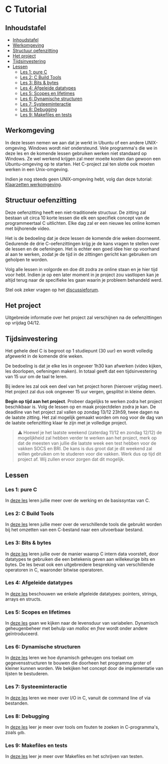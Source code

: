 # C Tutorial <!-- omit in toc -->

## Inhoudstafel

- [Inhoudstafel](#inhoudstafel)
- [Werkomgeving](#werkomgeving)
- [Structuur oefenzitting](#structuur-oefenzitting)
- [Het project](#het-project)
- [Tijdsinvestering](#tijdsinvestering)
- [Lessen](#lessen)
  - [Les 1: pure C](#les-1-pure-c)
  - [Les 2: C Build Tools](#les-2-c-build-tools)
  - [Les 3: Bits & bytes](#les-3-bits--bytes)
  - [Les 4: Afgeleide datatypes](#les-4-afgeleide-datatypes)
  - [Les 5: Scopes en lifetimes](#les-5-scopes-en-lifetimes)
  - [Les 6: Dynamische structuren](#les-6-dynamische-structuren)
  - [Les 7: Systeeminteractie](#les-7-systeeminteractie)
  - [Les 8: Debugging](#les-8-debugging)
  - [Les 9: Makefiles en tests](#les-9-makefiles-en-tests)

## Werkomgeving

In deze lessen nemen we aan dat je werkt in Ubuntu of een andere UNIX-omgeving.
Windows wordt *niet* ondersteund.
Vele programma's die we in deze les en de komende lessen gebruiken werken niet standaard op Windows.
Ze wel werkend krijgen zal meer moeite kosten dan gewoon een Ubuntu-omgeving op te starten.
Het C-project zal ten slotte ook moeten werken in een Unix-omgeving.

Indien je nog steeds geen UNIX-omgeving hebt, volg dan deze tutorial: 
[Klaarzetten werkomgeving](https://github.com/informaticawerktuigen/klaarzetten-werkomgeving).

## Structuur oefenzitting

Deze oefenzitting heeft een niet-traditionele structuur.
De zitting zal bestaan uit circa 10 korte lessen die elk een specifiek concept van de programmeertaal C uitlichten.
Elke dag zal er een nieuwe les online komen met bijhorende video.

Het is de bedoeling dat je deze lessen de komende drie weken doorneemt.
Gedurende de drie C-oefenzittingen krijg je de kans vragen te stellen over de lessen en de oefeningen.
Het is echter een goed idee hier op voorhand al aan te werken, zodat je de tijd in de zittingen gericht kan gebruiken om geholpen te worden.

Volg alle lessen in volgorde en doe dit zodra ze online staan en je hier tijd voor hebt. Indien je op een later moment in je project zou vastlopen kan je altijd terug naar de specifieke les gaan waarin je probleem behandeld werd.

Stel ook zeker vragen op het [discussieforum](https://p.cygnus.cc.kuleuven.be/webapps/discussionboard/do/forum?action=list_threads&course_id=_948319_1&nav=discussion_board_entry&conf_id=_1668620_1&forum_id=_939598_1).

## Het project

Uitgebreide informatie over het project zal verschijnen na de oefenzittingen op vrijdag 04/12.

## Tijdsinvestering

Het gehele deel C is begroot op 1 studiepunt (30 uur) en wordt volledig afgewerkt in de komende drie weken.

De bedoeling is dat je elke les in ongeveer 1h30 kan afwerken (video kijken, les doorlopen, oefeningen maken).
In totaal geeft dat een tijdsinvestering van 15 uur om de taal te leren.

Bij iedere les zal ook een deel van het project horen (hierover vrijdag meer).
Het project zal dus ook ongeveer 15 uur vergen, gesplitst in kleine delen.

**Begin op tijd aan het project**. Probeer dagelijks te werken zodra het project beschikbaar is. Volg de lessen op en maak projectdelen zodra je kan.
De deadline van het project zal vallen op zondag 13/12 23h59, twee dagen na de laatste zitting. Het zal mogelijk gemaakt worden om nog voor de dag van de laatste oefenzitting klaar te zijn met je volledige project.

> :warning: Hoewel je het laatste weekend (zaterdag 11/12 en zondag 12/12) de mogelijkheid zal hebben verder te werken aan het project, merk op dat de meesten van jullie die laatste week een test hebben voor de vakken SOCS en BRI. De kans is dus groot dat je dit weekend zal willen gebruiken om te studeren voor die vakken. Werk dus op tijd dit project af. Wij zullen ervoor zorgen dat dit mogelijk.

## Lessen

### Les 1: pure C

In [deze les](https://github.com/informaticawerktuigen/oefenzitting-c/tree/main/les1-purec) leren jullie meer over de werking en de basissyntax van C.

### Les 2: C Build Tools

In [deze les](https://github.com/informaticawerktuigen/oefenzitting-c/tree/main/les2-c-build-tools) leren jullie meer over de verschillende tools die gebruikt worden bij het omzetten van een C-bestand naar een uitvoerbaar bestand.

### Les 3: Bits & bytes

In [deze les](https://github.com/informaticawerktuigen/oefenzitting-c/tree/main/les3-bits-and-bytes) leren jullie over de manier waarop C intern data voorstelt, door datatypes te gebruiken die een betekenis geven aan willekeurige bits en bytes.
De les bevat ook een uitgebreidere bespreking van verschillende operatoren in C, waaronder bitwise operatoren.

### Les 4: Afgeleide datatypes

In [deze les](https://github.com/informaticawerktuigen/oefenzitting-c/tree/main/les4-afgeleide-datatypes) beschouwen we enkele afgeleide datatypes: pointers, strings, arrays en structs.

### Les 5: Scopes en lifetimes

In [deze les](https://github.com/informaticawerktuigen/oefenzitting-c/tree/main/les5-scopes-and-lifetimes) gaan we kijken naar de levensduur van variabelen.
Dynamisch geheugenbeheer met behulp van *malloc* en *free* wordt onder andere geïntroduceerd.


### Les 6: Dynamische structuren

In [deze les](https://github.com/informaticawerktuigen/oefenzitting-c/tree/main/les6-dynamische-structuren) leren we hoe dynamisch geheugen ons toelaat om gegevensstructuren te bouwen die doorheen het programma groter of kleiner kunnen worden.
We bekijken het concept door de implementatie van lijsten te bestuderen.


### Les 7: Systeeminteractie

In [deze les](https://github.com/informaticawerktuigen/oefenzitting-c/tree/main/les7-system-interaction) leren we meer over I/O in C, vanuit de command line of via bestanden.

### Les 8: Debugging

In [deze les](https://github.com/informaticawerktuigen/oefenzitting-c/tree/main/les8-debugging) leer je meer over tools om fouten te zoeken in C-programma's, zoals `gdb`.

### Les 9: Makefiles en tests

In [deze les](https://github.com/informaticawerktuigen/oefenzitting-c/tree/main/les9-Makefiles-en-testing) leer je meer over Makefiles en het schrijven van testen.

